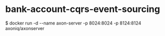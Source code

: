 # bank-account-cqrs-event-sourcing

$ docker run -d --name axon-server -p 8024:8024 -p 8124:8124 axoniq/axonserver
